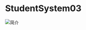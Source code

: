 # StudentSystem03

![简介](https://img-blog.csdn.net/20180625144520322?watermark/2/text/aHR0cHM6Ly9ibG9nLmNzZG4ubmV0L3EzNDM1MDk3NDA=/font/5a6L5L2T/fontsize/400/fill/I0JBQkFCMA==/dissolve/70)
